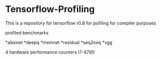 # Tensorflow-Profiling
This is a repository for tensorflow r0.8 for pofiling for compiler purposes

profiled benchmarks

*alexnet
*deepq
*memnet
*residual
*seq2seq
*vgg

4 hardware performance counters i7-4790
